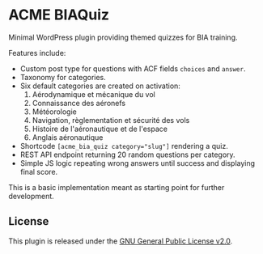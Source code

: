 # ACME BIAQuiz

Minimal WordPress plugin providing themed quizzes for BIA training.

Features include:
- Custom post type for questions with ACF fields `choices` and `answer`.
- Taxonomy for categories.
- Six default categories are created on activation:
  1. Aérodynamique et mécanique du vol
  2. Connaissance des aéronefs
  3. Météorologie
  4. Navigation, règlementation et sécurité des vols
  5. Histoire de l'aéronautique et de l'espace
  6. Anglais aéronautique
- Shortcode `[acme_bia_quiz category="slug"]` rendering a quiz.
- REST API endpoint returning 20 random questions per category.
- Simple JS logic repeating wrong answers until success and displaying final score.

This is a basic implementation meant as starting point for further development.

## License

This plugin is released under the [GNU General Public License v2.0](LICENSE).
